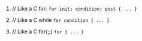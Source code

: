 1. // Like a C for:
`for init; condition; post { ... }`

2. // Like a C while
`for condition { ... }`

3. // Like a C for(;;)
`for { ... }`